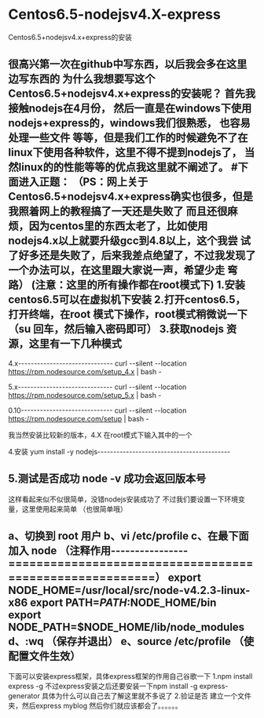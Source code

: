 # Centos6.5-nodejsv4.X-express

Centos6.5+nodejsv4.x+express的安装

很高兴第一次在github中写东西，以后我会多在这里边写东西的
为什么我想要写这个Centos6.5+nodejsv4.x+express的安装呢？
首先我接触nodejs在4月份，
然后一直是在windows下使用nodejs+express的，windows我们很熟悉，
也容易处理一些文件
等等，但是我们工作的时候避免不了在linux下使用各种软件，这里不得不提到nodejs了，
当然linux的的性能等等的优点我这里就不阐述了。
#下面进入正题：
（PS：网上关于Centos6.5+nodejsv4.x+express确实也很多，但是我照着网上的教程搞了一天还是失败了
而且还很麻烦，因为centos里的东西太老了，比如使用nodejs4.x以上就要升级gcc到4.8以上，这个我尝
试了好多还是失败了，后来我差点绝望了，不过我发现了一个办法可以，在这里跟大家说一声，希望少走
弯路）
(注意：这里的所有操作都在root模式下)
1.安装centos6.5可以在虚拟机下安装
2.打开centos6.5，打开终端，在root
模式下操作，root模式稍微说一下（su
回车，然后输入密码即可）
3.获取nodejs 资源，这里有一下几种模式
 -------------------------------------------------------------------------------------------------
 4.x------------------------------
curl --silent --location https://rpm.nodesource.com/setup_4.x | bash -

 5.x------------------------------
curl --silent --location https://rpm.nodesource.com/setup_5.x | bash -

 0.10-----------------------------
curl --silent --location https://rpm.nodesource.com/setup | bash -

我当然安装比较新的版本，4.X
在root模式下输入其中的一个

4.安装
yum install -y nodejs------------------------------------------

5.测试是否成功
node -v
成功会返回版本号
--------------------------------------------------------------------
这样看起来似不似很简单，没错nodejs安装成功了
不过我们要设置一下环境变量，这里使用起来简单
（也很简单哦）

a、切换到 root 用户
b、vi /etc/profile
c、在最下面加入
 node （注释作用----------------========================================================）
    export NODE_HOME=/usr/local/src/node-v4.2.3-linux-x86
    export PATH=$PATH:$NODE_HOME/bin  
    export NODE_PATH=$NODE_HOME/lib/node_modules 
d、:wq （保存并退出）
e、source /etc/profile （使配置文件生效）
-------------------------------------------------------------------
下面可以安装express框架，具体express框架的作用自己谷歌一下
1.npm install express -g
不过express安装之后还要安装一下npm install -g express-generator
具体为什么可以自己去了解这里就不多说了
2.验证是否
建立一个文件夹，然后express myblog
然后你们就应该都会了。。。。。。
